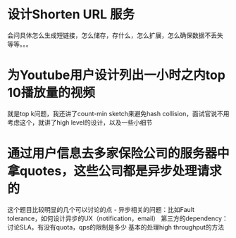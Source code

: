 
# 设计Short‍‍‍‍‌‌‌‍‍‍‌‍‍‌‍‍‌‍en URL 服务
会问具体怎么生成短链接，怎么储存，存什么，怎么扩展，怎么确保数据不丢失 等等。。。

# 为Youtube用户设计列出一小时之内top 10播放量的视频
就是top k问题，我还讲了count-min sketch‍‍‍‍‌‌‌‍‍‍‌‍‍‌‍‍‌‍来避免hash collision，面试官说不用考虑这个，就讲了high level的设计，以及一些小细节

# 通过用户信息去多家保险公司的服务器中拿quotes，这些公司都是异步处理请求的
这个题目比较明显的几个可以讨论的点 -
异步相关的问题：比如Fault tolerance，如何设计异步的UX（notification，email）
第三方的dependency：讨论SLA，有没有quota，qps的限制是多少
基本的处理high throughput的方法